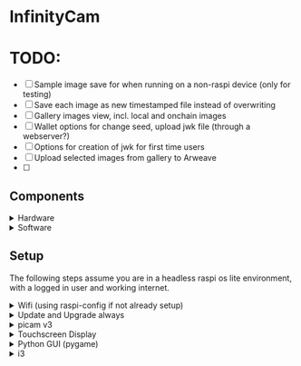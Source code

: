 # InfinityCam

# TODO:

- [ ] Sample image save for when running on a non-raspi device (only for testing)
- [ ] Save each image as new timestamped file instead of overwriting
- [ ] Gallery images view, incl. local and onchain images
- [ ] Wallet options for change seed, upload jwk file (through a webserver?)
- [ ] Options for creation of jwk for first time users
- [ ] Upload selected images from gallery to Arweave
- [ ] 

## Components

<details>
<summary>Hardware</summary>

- Raspberry Pi 3b+ (or 4)
- Raspberry Pi Camera Module V3 (or any compatible camera module)
- 3.5" Touchscreen Display compatible with Raspberry Pi (or any compatible display)

Other common components such as a power supply, microSD card, keyboard, mouse, hdmi display etc.
</details>

<details>
<summary>Software</summary>

- Raspbian OS (or any linux based OS). I am running a headless version of Raspi OS Lite, with xorg and i3 setup to auto run a python kivy app on running startx and stop i3 on pressing `mod+x`
- Python3
- i3wm
- Xorg

</details>

## Setup

The following steps assume you are in a headless raspi os lite environment, with a logged in user and working internet.

<details>
<summary>Wifi (using raspi-config if not already setup)</summary>
    
```bash
sudo raspi-config
```

- Select Network Options
- Select Wi-fi
- Enter your SSID and password

</details>

<details>
<summary>Update and Upgrade always</summary>

```bash
sudo apt update
sudo apt upgrade
```

</details>

<details>
<summary>picam v3</summary>

Connect the camera module to the camera port using the ribbon cable.

No setup needed for 3b+.

pi 4: TBA

</details>

<details>
<summary>Touchscreen Display</summary>

TBA

</details>

<details>
<summary>Python GUI (pygame)</summary>

```bash
    python3 main.py
```

</details>

<details>
<summary>i3</summary>

Add this to the end of your i3 config file (usually located at ~/.config/i3/config)

```bash
bindsym $mod+x exec "i3-msg exit" # to stop the gui and exit i3
exec_always --no-startup-id python3 ~/camera.py # autostarts the gui when i3 starts
```

Set i3 as the default window manager with

```
sudo update-alternatives --config x-session-manager
sudo update-alternatives --config x-window-manager
```

To autostart i3 on boot, add a  cronjob (not recommended for dev setups)

```bash
crontab -e
```
and add `@reboot startx`

</details>
